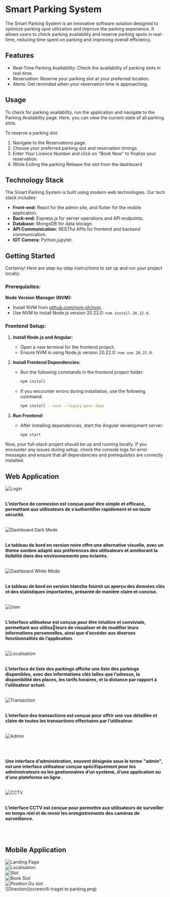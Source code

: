 # Smart Parking System

The Smart Parking System is an innovative software solution designed to optimize parking spot utilization and improve the parking experience. It allows users to check parking availability and reserve parking spots in real-time, reducing time spent on parking and improving overall efficiency.

## Features 

- Real-Time Parking Availability: Check the availability of parking slots in real-time.
- Reservation: Reserve your parking slot at your preferred location.
- Alerts: Get reminded when your reservation time is approaching.

## Usage

To check for parking availability, run the application and navigate to the Parking Availability page. Here, you can view the current state of all parking slots.

To reserve a parking slot:

1. Navigate to the Reservations page.
2. Choose your preferred parking slot and reservation timings.
3. Enter Your Licence Number and click on "Book Now" to finalize your reservation.
4. While Exiting the parking Release the slot from the dashboard

## Technology Stack

The Smart Parking System is built using modern web technologies. Our tech stack includes:

- **Front-end:** React for the admin site, and flutter for the mobile application.
- **Back-end:** Express.js for server operations and API endpoints.
- **Database:** MongoDB for data storage.
- **API Communication:** RESTful APIs for frontend and backend communication.
- **IOT Camera:** Python,jupyter.

## Getting Started

Certainly! Here are step-by-step instructions to set up and run your project locally:

### Prerequisites:

 **Node Version Manager (NVM):**
   - Install NVM from [github.com/nvm-sh/nvm](https://github.com/nvm-sh/nvm).
   - Use NVM to install Node.js version 20.22.0: `nvm install 20.22.0`.

   ### Frontend Setup:

1. **Install Node.js and Angular:**
   - Open a new terminal for the frontend project.
   - Ensure NVM is using Node.js version 20.22.0: `nvm use 20.22.0`.
  

2. **Install Frontend Dependencies:**
   - Run the following commands in the frontend project folder:
     ```bash
     npm install
     ```

   - If you encounter errors during installation, use the following command:
     ```bash
     npm install --save --legacy-peer-deps
     ```

3. **Run Frontend:**
   - After installing dependencies, start the Angular development server:
     ```bash
     npm start
     ```


Now, your full-stack project should be up and running locally. If you encounter any issues during setup, check the console logs for error messages and ensure that all dependencies and prerequisites are correctly installed.

## Web Application

![Login](screen/login.jpeg)
<br>
<br>

**L’interface de connexion est conçue pour être simple et efficace, permettant aux utilisateurs de s’authentifier rapidement et en toute sécurité.**
<br>
<br>

![Dashboard Dark Mode](screen/dashboard.jpeg)
<br>
<br>

**Le tableau de bord en version noire offre une alternative visuelle, avec un thème sombre adapté aux préférences des utilisateurs et améliorant la lisibilité dans des environnements
peu éclairés.**
<br>
<br>

![Dashboard White Mode](screen/dashboard-white.jpeg)
<br>
<br>

**Le tableau de bord en version blanche fournit un aperçu des données clés et des statistiques importantes, présenté de manière claire et concise.**
<br>
<br>

![User](screen/userr.jpeg)
<br>
<br>

**L’interface utilisateur est conçue pour être intuitive et conviviale, permettant aux utilisa￾teurs de visualiser et de modifier leurs informations personnelles, ainsi que d’accéder aux diverses fonctionnalités de l’application.**
<br>
<br>

![Localisation](screen/localisation.jpeg)
<br>
<br>

**L’interface de liste des parkings affiche une liste des parkings disponibles, avec des informations clés telles que l’adresse, la disponibilité des places, les tarifs horaires, et la distance par rapport à l’utilisateur actuel.**
<br>
<br>

![Transaction](screen/transaction.jpeg)
<br>
<br>

**L’interface des transactions est conçue pour offrir une vue détaillée et claire de toutes les
transactions effectuées par l’utilisateur.**
<br>
<br>

![Admin](screen/adminn.jpeg)

<br>
<br>

**Une interface d’administration, souvent désignée sous le terme "admin", est une interface utilisateur conçue spécifiquement pour les administrateurs ou les gestionnaires d’un système, d’une application ou d’une plateforme en ligne .**
<br>
<br>

![CCTV](screen/cctv.jpeg)
<br>
<br>

**L’interface CCTV est conçue pour permettre aux utilisateurs de surveiller en temps réel
et de revoir les enregistrements des caméras de surveillance.**

<br>
<br>

## Mobile Application

![Landing Page](screen/1.png)<br>
![Localisation](screen/2.png)<br>
![Slot](screen/3.png)<br>
![Book Slot](screen/4.png)<br>
![Position Du slot](screen/5-position.png)<br>
![Direction](screen/6-traget to parking.png)